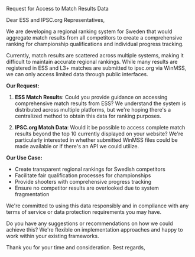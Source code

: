 

Request for Access to Match Results Data

Dear ESS and IPSC.org Representatives,

We are developing a regional ranking system for Sweden that would aggregate match results from all competitors to create a comprehensive ranking for championship qualifications and individual progress tracking.

Currently, match results are scattered across multiple systems, making it difficult to maintain accurate regional rankings. While many results are registered in ESS and L3+ matches are submitted to ipsc.org via WinMSS, we can only access limited data through public interfaces.

**Our Request:**

1. **ESS Match Results**: Could you provide guidance on accessing comprehensive match results from ESS? We understand the system is distributed across multiple platforms, but we're hoping there's a centralized method to obtain this data for ranking purposes.

2. **IPSC.org Match Data**: Would it be possible to access complete match results beyond the top 10 currently displayed on your website? We're particularly interested in whether submitted WinMSS files could be made available or if there's an API we could utilize.

**Our Use Case:**
- Create transparent regional rankings for Swedish competitors
- Facilitate fair qualification processes for championships
- Provide shooters with comprehensive progress tracking
- Ensure no competitor results are overlooked due to system fragmentation

We're committed to using this data responsibly and in compliance with any terms of service or data protection requirements you may have.

Do you have any suggestions or recommendations on how we could achieve this? We're flexible on implementation approaches and happy to work within your existing frameworks.

Thank you for your time and consideration.
Best regards,

